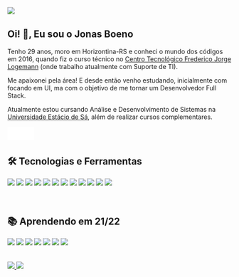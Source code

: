 ![](https://komarev.com/ghpvc/?username=jmboeno&color=4caf50)

## Oi! 👋, Eu sou o Jonas Boeno

Tenho 29 anos, moro em Horizontina-RS e conheci o mundo dos códigos em 2016, quando fiz o curso técnico no [Centro Tecnológico Frederico Jorge Logemann](https://www.cfjl.com.br/) (onde trabalho atualmente  com Suporte de TI).

Me apaixonei pela área! E desde então venho estudando, inicialmente com focando em UI, ma com o objetivo de me tornar um Desenvolvedor Full Stack.

Atualmente estou cursando Análise e Desenvolvimento de Sistemas na [Universidade Estácio de Sá](https://estacio.br/), além de realizar cursos complementares.


<p dir="auto">
<a href="https://www.instagram.com/jmboeno" rel="nofollow"><img align="left" alt="Instagram" width="30px" src="https://github.com/Aakarsh-B/trying-repos/raw/master/insta.svg">
</a>
<a href="https://www.linkedin.com/in/jmboeno" rel="nofollow"><img align="left" alt="LinkedIn" width="30px" src="https://github.com/Aakarsh-B/trying-repos/raw/master/linkedin.svg">
</a>
</p>

<br>
<br>

## 🛠 Tecnologias e Ferramentas
<div dir="auto">
<img src="https://cdn.jsdelivr.net/gh/devicons/devicon/icons/html5/html5-original.svg" width="40"/>       
<img src="https://cdn.jsdelivr.net/gh/devicons/devicon/icons/css3/css3-plain.svg"  width="40"/>        
<img src="https://cdn.jsdelivr.net/gh/devicons/devicon/icons/javascript/javascript-original.svg" width="40"/>
<img src="https://cdn.jsdelivr.net/gh/devicons/devicon/icons/jquery/jquery-original.svg" width="40"/>
<img src="https://cdn.jsdelivr.net/gh/devicons/devicon/icons/php/php-plain.svg" width="40"/>
<img src="https://cdn.jsdelivr.net/gh/devicons/devicon/icons/bootstrap/bootstrap-original.svg" width="40"/>       
<img src="https://cdn.jsdelivr.net/gh/devicons/devicon/icons/mysql/mysql-original.svg" width="40"/>         
<img src="https://cdn.jsdelivr.net/gh/devicons/devicon/icons/microsoftsqlserver/microsoftsqlserver-plain.svg" width="40"/>
<img src="https://cdn.jsdelivr.net/gh/devicons/devicon/icons/github/github-original.svg" width="40"/>
<img src="https://cdn.jsdelivr.net/gh/devicons/devicon/icons/git/git-original.svg" width="40"/>
<img src="https://cdn.jsdelivr.net/gh/devicons/devicon/icons/markdown/markdown-original.svg" width="40"/>
<img src="https://cdn.jsdelivr.net/gh/devicons/devicon/icons/vscode/vscode-original.svg" width="40"/>
</div>   

<br>
<br>

## 📚 Aprendendo em 21/22
<div dir="auto">   
<img src="https://cdn.jsdelivr.net/gh/devicons/devicon/icons/react/react-original.svg" width="40"/>
<img src="https://cdn.jsdelivr.net/gh/devicons/devicon/icons/redux/redux-original.svg" width="40"/>
<img src="https://cdn.jsdelivr.net/gh/devicons/devicon/icons/jest/jest-plain.svg" width="40"/>
<img src="https://cdn.jsdelivr.net/gh/devicons/devicon/icons/cplusplus/cplusplus-plain.svg" width="40"/>
<img src="https://cdn.jsdelivr.net/gh/devicons/devicon/icons/python/python-original.svg" width="40"/>       
<img src="https://cdn.jsdelivr.net/gh/devicons/devicon/icons/postgresql/postgresql-plain.svg" width="40"/>
<img src="https://cdn.jsdelivr.net/gh/devicons/devicon/icons/linux/linux-original.svg"  width="40"/>
</div>

<br>
<br>

<div dir="auto">
<a href="https://github.com/jmboeno">
<img height="180em" src="https://github-readme-stats.vercel.app/api/top-langs/?username=jmboeno&layout=compact&langs_count=7&theme=dark"/>
<img height="180em" src="https://github-readme-stats.vercel.app/api?username=jmboeno&show_icons=true&theme=dark&include_all_commits=true&count_private=true"/>
</a>
</div>
